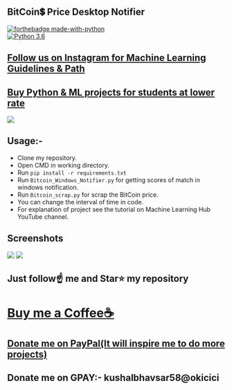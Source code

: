 ##  BitCoin💲 Price Desktop Notifier

[![forthebadge made-with-python](http://ForTheBadge.com/images/badges/made-with-python.svg)](https://www.python.org/)                 
[![Python 3.6](https://img.shields.io/badge/python-3.6-blue.svg)](https://www.python.org/downloads/release/python-360/)   

## [Follow us on Instagram for Machine Learning Guidelines & Path](https://www.instagram.com/machine_learning_hub.ai/)
## [Buy Python & ML projects for students at lower rate](https://www.instamojo.com/kushalbhavsar1820)

<img src="https://github.com/Spidy20/Bitcoin_Price_Scrap/blob/master/bitcoin.jpg">

## Usage:-

- Clone my repository.
- Open CMD in working directory.
- Run `pip install -r requirements.txt`
- Run `Bitcoin_Windows_Notifier.py` for getting scores of match in windows notification. 
- Run `Bitcoin_scrap.py` for scrap the BitCoin price.
- You can change the interval of time in code.
- For explanation of project see the tutorial on Machine Learning Hub YouTube channel.

## Screenshots

<img src="https://github.com/Spidy20/Bitcoin_Price_Scrap/blob/master/sc1.png">
<img src="https://github.com/Spidy20/Bitcoin_Price_Scrap/blob/master/sc2.png">

## Just follow☝️ me and Star⭐ my repository 

# [Buy me a Coffee☕](https://www.buymeacoffee.com/spidy20)
## [Donate me on PayPal(It will inspire me to do more projects)](https://www.paypal.me/spidy1820)
## Donate me on GPAY:- kushalbhavsar58@okicici
